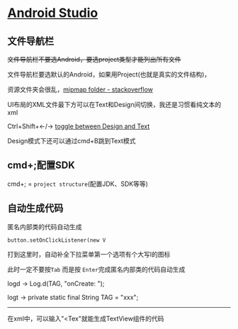 # [Android Studio](/archive/intellij_idea/android_studio.md)

## 文件导航栏

~~文件导航栏不要选Android，要选project类型才能列出所有文件~~

文件导航栏要选默认的Android，如果用Project(也就是真实的文件结构)，

资源文件夹会很乱，[mipmap folder - stackoverflow](https://stackoverflow.com/questions/43184727/seperate-mipmap-folders-in-android-studio)

UI布局的XML文件最下方可以在Text和Design间切换，我还是习惯看纯文本的xml

Ctrl+Shift+←/→ [toggle between Design and Text](https://stackoverflow.com/questions/20682455/shortcut-to-switch-between-design-and-text-in-android-studio)

Design模式下还可以通过cmd+B跳到Text模式

## cmd+;配置SDK

cmd+; = `project structure`(配置JDK、SDK等等)

## 自动生成代码

<i class="fa fa-hashtag"></i>
匿名内部类的代码自动生成

`button.setOnClickListener(new V`

打到这里时，自动补全下拉菜单第一个选项有个大写I的图标

此时一定不要按`Tab` 而是按 `Enter`完成匿名内部类的代码自动生成

logd -> Log.d(TAG, "onCreate: ");

logt -> private static final String TAG = "xxx";

---

在xml中，可以输入"<Tex"就能生成TextView组件的代码